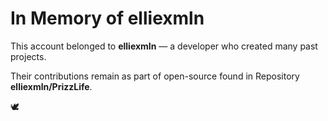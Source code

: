 # In Memory of elliexmln

This account belonged to **elliexmln** — a developer who created many past projects.

Their contributions remain as part of open-source found in Repository **elliexmln/PrizzLife**.

🕊️
